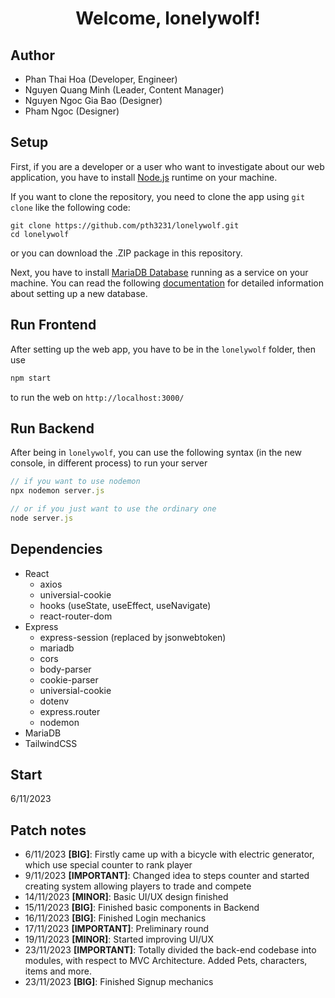 <h1 style="display: flex; flex-direction: column; align-items: center;">Welcome, lonelywolf!</h1>

## Author

- Phan Thai Hoa (Developer, Engineer)
- Nguyen Quang Minh (Leader, Content Manager)
- Nguyen Ngoc Gia Bao (Designer)
- Pham Ngoc (Designer)

## Setup

First, if you are a developer or a user who want to investigate about our web application, you have to install <a href="https://nodejs.org/en">Node.js</a> runtime on your machine.

If you want to clone the repository, you need to clone the app using <code>git clone</code> like the following code:

    git clone https://github.com/pth3231/lonelywolf.git
    cd lonelywolf

or you can download the .ZIP package in this repository.

Next, you have to install <a href="https://mariadb.com/products/">MariaDB Database</a> running as a service on your machine. You can read the following <a href="https://mariadb.com/kb/en/documentation/">documentation</a> for detailed information about setting up a new database.

## Run Frontend

After setting up the web app, you have to be in the <code>lonelywolf</code> folder, then use

```javascript
npm start
```

to run the web on <code>http://localhost:3000/</code>

## Run Backend

After being in <code>lonelywolf</code>, you can use the following syntax (in the new console, in different process) to run your server

```javascript
// if you want to use nodemon
npx nodemon server.js

// or if you just want to use the ordinary one
node server.js
```

## Dependencies

- React
  - axios
  - universial-cookie
  - hooks (useState, useEffect, useNavigate)
  - react-router-dom
- Express
  - express-session (replaced by jsonwebtoken)
  - mariadb
  - cors
  - body-parser
  - cookie-parser
  - universial-cookie
  - dotenv
  - express.router
  - nodemon
- MariaDB
- TailwindCSS

## Start

6/11/2023

## Patch notes

- 6/11/2023  **[BIG]**: Firstly came up with a bicycle with electric generator, which use special counter to rank player
- 9/11/2023  **[IMPORTANT]**: Changed idea to steps counter and started creating system allowing players to trade and compete
- 14/11/2023 **[MINOR]**: Basic UI/UX design finished
- 15/11/2023 **[BIG]**: Finished basic components in Backend
- 16/11/2023 **[BIG]**: Finished Login mechanics
- 17/11/2023 **[IMPORTANT]**: Preliminary round
- 19/11/2023 **[MINOR]**: Started improving UI/UX
- 23/11/2023 **[IMPORTANT]**: Totally divided the back-end codebase into modules, with respect to MVC Architecture. Added Pets, characters, items and more.
- 23/11/2023 **[BIG]**: Finished Signup mechanics
